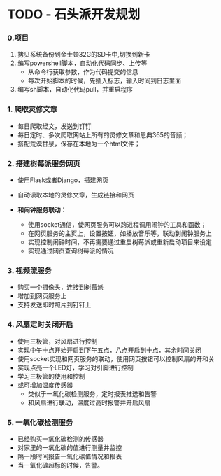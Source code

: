 # TODO - 石头派开发规划

### 0.项目

1. 拷贝系统备份到金士顿32G的SD卡中,切换到新卡
2. 编写powershell脚本，自动化代码同步、上传等
    - 从命令行获取参数，作为代码提交的信息
    - 每次开始脚本的时候，先插入标志，输入时间到日志里面
3. 编写sh脚本，自动化代码pull，并重启程序

### 1. 爬取灵修文章

- 每日爬取经文，发送到钉钉
- 每日定时、多次爬取网站上所有的灵修文章和恩典365的音频；
- 搭配荒漠甘泉，保存在本地为一个html文件；

### 2. 搭建树莓派服务网页

- 使用Flask或者Django，搭建网页
- 自动读取本地的灵修文章，生成链接和网页

- **和闹钟服务联动：**
  - 使用socket通信，使网页服务可以跨进程调用闹钟的工具和函数；
  - 在网页服务的主页上，设置按钮，如播放音乐等，联动到闹钟服务上
  - 实现控制闹钟时间，不再需要通过重启树莓派或重新启动项目来设定
  - 实现通过网页查询树莓派的情况

### 3. 视频流服务

- 购买一个摄像头，连接到树莓派
- 增加到网页服务上
- 支持发送即时照片到钉钉上

### 4. 风扇定时关闭开启

- 使用三极管，对风扇进行控制
- 实现中午十点开始开启到下午五点，八点开启到十点，其余时间关闭
- 使用socket实现和网页服务的联动，使用网页按钮可以控制风扇的开和关
- 实现点亮一个LED灯，学习对引脚进行控制
- 学习三极管的使用和控制
- 或可增加温度传感器
  - 类似于一氧化碳检测服务，定时报表推送和告警
  - 和风扇进行联动，温度过高时报警并开启风扇

### 5. 一氧化碳检测服务

- 已经购买一氧化碳检测的传感器
- 对家里的一氧化碳的值进行测量并监控
- 隔一段时间报告一氧化碳值情况和报表
- 当一氧化碳超标的时候，告警。